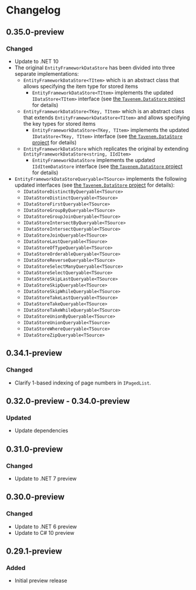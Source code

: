 # Changelog

## 0.35.0-preview
### Changed
- Update to .NET 10
- The original `EntityFrameworkDataStore` has been divided into three separate implementations:
  - `EntityFrameworkDataStore<TItem>` which is an abstract class that allows specifying the item type for stored items
    - `EntityFrameworkDataStore<TItem>` implements the updated `IDataStore<TItem>` interface (see [the `Tavenem.DataStore` project](https://github.com/Tavenem/DataStore) for details)
  - `EntityFrameworkDataStore<TKey, TItem>` which is an abstract class that extends `EntityFrameworkDataStore<TItem>` and allows specifying the key types for stored items
    - `EntityFrameworkDataStore<TKey, TItem>` implements the updated `IDataStore<TKey, TItem>` interface (see [the `Tavenem.DataStore` project](https://github.com/Tavenem/DataStore) for details)
  - `EntityFrameworkDataStore` which replicates the original by extending `EntityFrameworkDataStore<string, IIdItem>`
    - `EntityFrameworkDataStore` implements the updated `IIdItemDataStore` interface (see [the `Tavenem.DataStore` project](https://github.com/Tavenem/DataStore) for details)
- `EntityFrameworkDataStoreQueryable<TSource>` implements the following updated interfaces (see [the `Tavenem.DataStore` project](https://github.com/Tavenem/DataStore) for details):
  - `IDataStoreDistinctByQueryable<TSource>`
  - `IDataStoreDistinctQueryable<TSource>`
  - `IDataStoreFirstQueryable<TSource>`
  - `IDataStoreGroupByQueryable<TSource>`
  - `IDataStoreGroupJoinQueryable<TSource>`
  - `IDataStoreIntersectByQueryable<TSource>`
  - `IDataStoreIntersectQueryable<TSource>`
  - `IDataStoreJoinQueryable<TSource>`
  - `IDataStoreLastQueryable<TSource>`
  - `IDataStoreOfTypeQueryable<TSource>`
  - `IDataStoreOrderableQueryable<TSource>`
  - `IDataStoreReverseQueryable<TSource>`
  - `IDataStoreSelectManyQueryable<TSource>`
  - `IDataStoreSelectQueryable<TSource>`
  - `IDataStoreSkipLastQueryable<TSource>`
  - `IDataStoreSkipQueryable<TSource>`
  - `IDataStoreSkipWhileQueryable<TSource>`
  - `IDataStoreTakeLastQueryable<TSource>`
  - `IDataStoreTakeQueryable<TSource>`
  - `IDataStoreTakeWhileQueryable<TSource>`
  - `IDataStoreUnionByQueryable<TSource>`
  - `IDataStoreUnionQueryable<TSource>`
  - `IDataStoreWhereQueryable<TSource>`
  - `IDataStoreZipQueryable<TSource>`

## 0.34.1-preview
### Changed
- Clarify 1-based indexing of page numbers in `IPagedList`.

## 0.32.0-preview - 0.34.0-preview
### Updated
- Update dependencies

## 0.31.0-preview
### Changed
- Update to .NET 7 preview

## 0.30.0-preview
### Changed
- Update to .NET 6 preview
- Update to C# 10 preview

## 0.29.1-preview
### Added
- Initial preview release